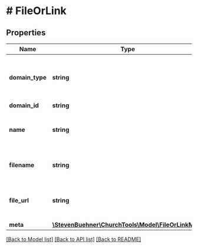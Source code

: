 # # FileOrLink

## Properties

Name | Type | Description | Notes
------------ | ------------- | ------------- | -------------
**domain_type** | **string** | ChurchTools Domain Type. Where does this file belong to? | [optional]
**domain_id** | **string** |  | [optional]
**name** | **string** | Name of that file, when it&#39;s been uploaded | [optional]
**filename** | **string** | Filename of uploaded file or name of the link | [optional]
**file_url** | **string** | Link to external website or link to file in ChurchTools | [optional]
**meta** | [**\StevenBuehner\ChurchTools\Model\FileOrLinkMeta**](FileOrLinkMeta.md) |  | [optional]

[[Back to Model list]](../../README.md#models) [[Back to API list]](../../README.md#endpoints) [[Back to README]](../../README.md)
